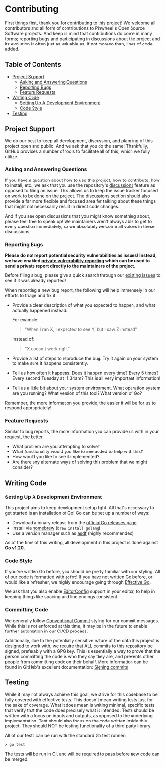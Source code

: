 # Contributing

First things first, thank you for contributing to this project! We welcome all
contributors and all form of contributions to Pinwheel's Open Source Software
projects. And keep in mind that contributions do come in many forms; reporting
bugs and participating in discussions about the project and its evolution is
often just as valuable as, if not moreso than, lines of code added.

## Table of Contents

* [Project Support](#project-support)
  * [Asking and Answering Questions](#asking-and-answering-questions)
  * [Reporting Bugs](#reporting-bugs)
  * [Feature Requests](#feature-requests)
* [Writing Code](#writing-code)
  * [Setting Up A Development Environment](#setting-up-a-development-environment)
  * [Code Style](#code-style)
* [Testing](#testing)


## Project Support

We do our best to keep all development, discussion, and planning of this project
open and public. And we ask that you do the same! Thankfully, GitHub provides a
number of tools to facilitate all of this, which we fully utilize.

### Asking and Answering Questions

If you have a question about how to use this project, how to contribute, how to
install, etc., we ask that you use the repository's [discussions] feature as
opposed to filing an issue. This allows us to keep the issue tracker focused on
work to be done on the project. The discussions section should also provide a
far more flexible and focused area for talking about these things that might not
necessarily result in direct code changes.

And if you see open discussions that you might know something about, please feel
free to speak up! We maintainers aren't always able to get to every question
immediately, so we absolutely welcome all voices in these discussions.

### Reporting Bugs

**Please do not report potential security vulnerabilities as issues! Instead,
we have enabled [private vulnerability reporting] which can be used to send a
private report directly to the maintainers of the project.**

Before filing a bug, please give a quick search through our [existing issues] to
see if it was already reported!

When reporting a new bug report, the following will help immensely in our
efforts to triage and fix it:

* Provide a clear description of what you expected to happen, and what actually
  happened instead.
  
  For example:
  > "When I ran X, I expected to see Y, but I saw Z instead"

  Instead of:
  > "X doesn't work right"

* Provide a list of steps to reproduce the bug. Try it again on your system to
  make sure it happens consistently.
* Tell us how often it happens. Does it happen every time? Every 5 times? Every
  second Tuesday at 11:34am? This is all very important information!
* Tell us a little bit about your system environment. What operation system are
  you running? What version of this tool? What version of Go?

Remember, the more information you provide, the easier it will be for us to
respond appropriately!

### Feature Requests

Similar to bug reports, the more information you can provide us with in your
request, the better.

* What problem are you attempting to solve?
* What functionality would you like to see added to help with this?
* How would you like to see it implemented?
* Are there any alternate ways of solving this problem that we might consider?

## Writing Code

### Setting Up A Development Environment

This project aims to keep development setup light. All that's necessary to get
started is an installation of Go! Go can be set up a number of ways:

* Download a binary release from the [official Go releases page]
* Install via [homebrew] (`brew install golang`)
* Use a version manager such as [asdf] (highly recommended)

As of the time of this writing, all development in this project is done against
**Go v1.20**.

### Code Style

If you've written Go before, you should be pretty familiar with our styling. All
of our code is formatted with `gofmt`! If you have not written Go before, or
would like a refresher, we highly encourage going through [Effective Go].

We ask that you also enable [EditorConfig] support in your editor, to help in
keeping things like spacing and line endings consistent.

### Committing Code

We generally follow [Conventional Commit] styling for our commit messages. While
this is not enforced at this time, it may be in the future to enable further
automation in our CI/CD process.

Additionally, due to the potentially sensitive nature of the data this project
is designed to work with, we require that ALL commits to this repository be
signed, preferably with a GPG key. This is essentially a way to prove that the
person committing the code is who they say they are, and prevents other people
from committing code on their behalf. More information can be found in GitHub's
excellent documentation: [Signing commits]

## Testing

While it may not always achieve this goal, we strive for this codebase to be
fully covered with effective tests. This doesn't mean writing tests just for the
sake of coverage. What it does mean is writing minimal, specific tests that
verify that the code does precisely what is intended. Tests should be written
with a focus on inputs and outputs, as opposed to the underlying implementation.
Test should also focus on the code written inside this project. They should NOT
be testing functionality of a third party library.

All of our tests can be run with the standard Go test runner:

```
> go test
```

The tests will be run in CI, and will be required to pass before new code can be
merged.


[asdf]: https://asdf-vm.com/
[Conventional Commit]: https://www.conventionalcommits.org/en/v1.0.0/
[discussions]: https://github.com/underdog-tech/dependabot-alert-bot/discussions
[EditorConfig]: https://editorconfig.org/
[Effective Go]: https://go.dev/doc/effective_go
[existing issues]: https://github.com/underdog-tech/dependabot-alert-bot/issues
[homebrew]: https://brew.sh/
[official Go releases page]: https://go.dev/dl/
[private vulnerability reporting]: https://docs.github.com/en/code-security/security-advisories/guidance-on-reporting-and-writing/privately-reporting-a-security-vulnerability#privately-reporting-a-security-vulnerability
[Signing commits]: https://docs.github.com/en/authentication/managing-commit-signature-verification/signing-commits
